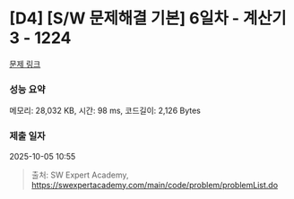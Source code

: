 # [D4] [S/W 문제해결 기본] 6일차 - 계산기3 - 1224 

[문제 링크](https://swexpertacademy.com/main/code/problem/problemDetail.do?contestProbId=AV14tDX6AFgCFAYD) 

### 성능 요약

메모리: 28,032 KB, 시간: 98 ms, 코드길이: 2,126 Bytes

### 제출 일자

2025-10-05 10:55



> 출처: SW Expert Academy, https://swexpertacademy.com/main/code/problem/problemList.do